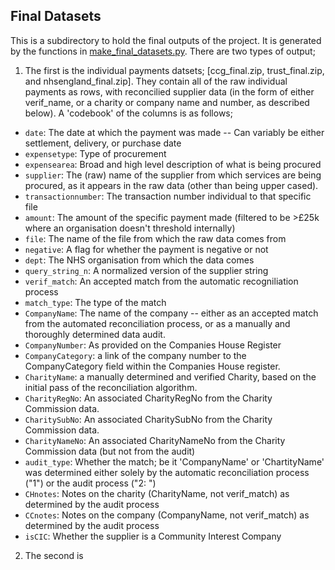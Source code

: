 ## Final Datasets

This is a subdirectory to hold the final outputs of the project. It is generated by the functions in [make_final_datasets.py](link). There are two types of output; 

1. The first is the individual payments datsets; [ccg_final.zip, trust_final.zip, and nhsengland_final.zip]. They contain all of the raw individual payments as rows, with reconcilied supplier data (in the form of either verif_name, or a charity or company name and number, as described below). A 'codebook' of the columns is as follows;

* `date`: The date at which the payment was made -- Can variably be either settlement, delivery, or purchase date
* `expensetype`: Type of procurement
* `expensearea`: Broad and high level description of what is being procured
* `supplier`: The (raw) name of the supplier from which services are being procured, as it appears in the raw data (other than being upper cased).
* `transactionnumber`: The transaction number individual to that specific file
* `amount`: The amount of the specific payment made (filtered to be >£25k where an organisation doesn't threshold internally)
* `file`: The name of the file from which the raw data comes from
* `negative`: A flag for whether the payment is negative or not
* `dept`: The NHS organisation from which the data comes
* `query_string_n`: A normalized version of the supplier string
* `verif_match`: An accepted match from the automatic recogniliation process
* `match_type`: The type of the match
* `CompanyName`: The name of the company -- either as an accepted match from the automated reconciliation process, or as a manually and thoroughly determined data audit.
* `CompanyNumber`: As provided on the Companies House Register
* `CompanyCategory`: a link of the company number to the CompanyCategory field within the Companies House register.
* `CharityName`: a manually determined and verified Charity, based on the initial pass of the reconciliation algorithm.
* `CharityRegNo`: An associated CharityRegNo from the Charity Commission data.
* `CharitySubNo`: An associated CharitySubNo from the Charity Commission data.
* `CharityNameNo`: An associated CharityNameNo from the Charity Commission data (but not from the audit)
* `audit_type`: Whether the match; be it 'CompanyName' or 'ChartityName' was determined either solely by the automatic reconciliation process ("1") or the audit process ("2: ")
* `CHnotes`: Notes on the charity (CharityName, not verif_match) as determined by the audit process
* `CCnotes`: Notes on the company (CompanyName, not verif_match) as determined by the audit process
* `isCIC`: Whether the supplier is a Community Interest Company

2. The second is
